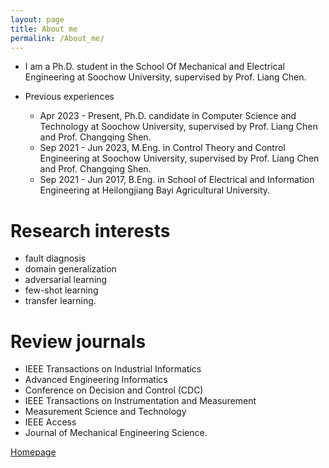 ```yaml
---
layout: page
title: About me
permalink: /About_me/
---
```


- I am a Ph.D. student in the School Of Mechanical and Electrical Engineering at Soochow University, supervised by Prof. Liang Chen.
  
- Previous experiences
  - Apr 2023 - Present, Ph.D. candidate in Computer Science and Technology at Soochow University, supervised by Prof. Liang Chen and Prof. Changqing Shen.
  - Sep 2021 - Jun 2023, M.Eng. in Control Theory and Control Engineering at Soochow University, supervised by Prof. Liang Chen and Prof. Changqing Shen.
  - Sep 2021 - Jun 2017, B.Eng. in School of Electrical and Information Engineering at Heilongjiang Bayi Agricultural University.

# Research interests
- fault diagnosis
- domain generalization
- adversarial learning
- few-shot learning
- transfer learning.
  
# Review journals
- IEEE Transactions on Industrial Informatics
- Advanced Engineering Informatics
- Conference on Decision and Control (CDC)
- IEEE Transactions on Instrumentation and Measurement
- Measurement Science and Technology
- IEEE Access
- Journal of Mechanical Engineering Science.


[Homepage](https://qtchen730.github.io/qtchen.github.io/)

